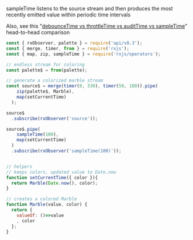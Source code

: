 <!--
name:		
title:		sampleTime
pageTitle:	RxJS sampleTime operator example
desc:		sampleTime listens to the source stream and then produces the most recently emitted value within periodic time intervals:
docsUrl:	https://rxjs.dev/api/operators/sampleTime
-->

sampleTime listens to the source stream and then produces the most recently emitted value within periodic time intervals

Also, see this "[debounceTime vs throttleTime vs auditTime vs sampleTime](/rxjs/debounceTime-vs-throttleTime-vs-auditTime-vs-sampleTime/)" head-to-head comparison

```js
const { rxObserver, palette } = require('api/v0.3');
const { merge, timer, from } = require('rxjs');
const { map, zip, sampleTime } = require('rxjs/operators');

// endless stream for coloring
const palette$ = from(palette);

// generate a colorized marble stream
const source$ = merge(timer(0, 330), timer(50, 180)).pipe(
    zip(palette$, Marble),
    map(setCurrentTime)
  );

source$
  .subscribe(rxObserver('source'));

source$.pipe(
    sampleTime(100),
    map(setCurrentTime)
  )
  .subscribe(rxObserver('sampleTime(100)'));


// helpers
// keeps colors, updated value to Date.now
function setCurrentTime({ color }){
  return Marble(Date.now(), color);
}

// creates a colored Marble
function Marble(value, color) {
  return {
    valueOf: ()=>value
    , color
  };
}

```